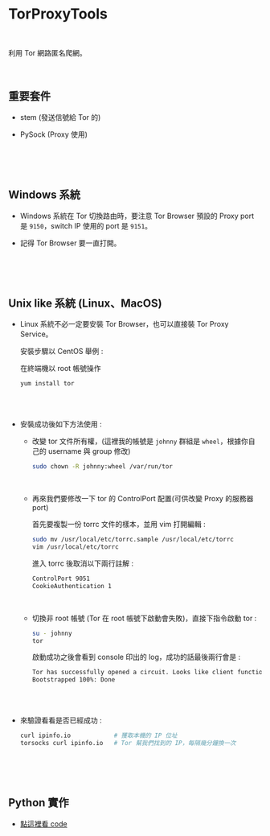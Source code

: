 # TorProxyTools

<br>

利用 Tor 網路匿名爬網。

<br>

## 重要套件

* stem (發送信號給 Tor 的)

* PySock (Proxy 使用)


<br>
<br>
<br>

## Windows 系統

* Windows 系統在 Tor 切換路由時，要注意 Tor Browser 預設的 Proxy port 是 `9150`，switch IP 使用的 port 是 `9151`。

* 記得 Tor Browser 要一直打開。

<br>
<br>
<br>

## Unix like 系統 (Linux、MacOS)

* Linux 系統不必一定要安裝 Tor Browser，也可以直接裝 Tor Proxy Service。

    安裝步驟以 CentOS 舉例 :

    在終端機以 root 帳號操作

    ```bash
    yum install tor
    ```

    <br>
    <br>

* 安裝成功後如下方法使用 : 

    * 改變 tor 文件所有權，(這裡我的帳號是 `johnny` 群組是 `wheel`，根據你自己的 username 與 group 修改)

        ```bash
        sudo chown -R johnny:wheel /var/run/tor
        ```

        <br>

    * 再來我們要修改一下 tor 的 ControlPort 配置(可供改變 Proxy 的服務器 port)

        首先要複製一份 torrc 文件的樣本，並用 vim 打開編輯 :

        ```bash
        sudo mv /usr/local/etc/torrc.sample /usr/local/etc/torrc
        vim /usr/local/etc/torrc
        ```

        進入 torrc 後取消以下兩行註解 :

        ```bash
        ControlPort 9051
        CookieAuthentication 1
        ```

        <br>

    * 切換非 root 帳號 (Tor 在 root 帳號下啟動會失敗)，直接下指令啟動 tor :

        ```bash
        su - johnny
        tor
        ```

        啟動成功之後會看到 console 印出的 log，成功的話最後兩行會是 :

        ```bash
        Tor has successfully opened a circuit. Looks like client functionality is working.
        Bootstrapped 100%: Done
        ```

        <br>
        <br>

* 來驗證看看是否已經成功 :

    ```bash
    curl ipinfo.io            # 獲取本機的 IP 位址
    torsocks curl ipinfo.io   # Tor 幫我們找到的 IP，每隔幾分鐘換一次
    ```

    <br>
    <br>
    <br>

## Python 實作

* [點這裡看 code](./StealthAttack.py)
